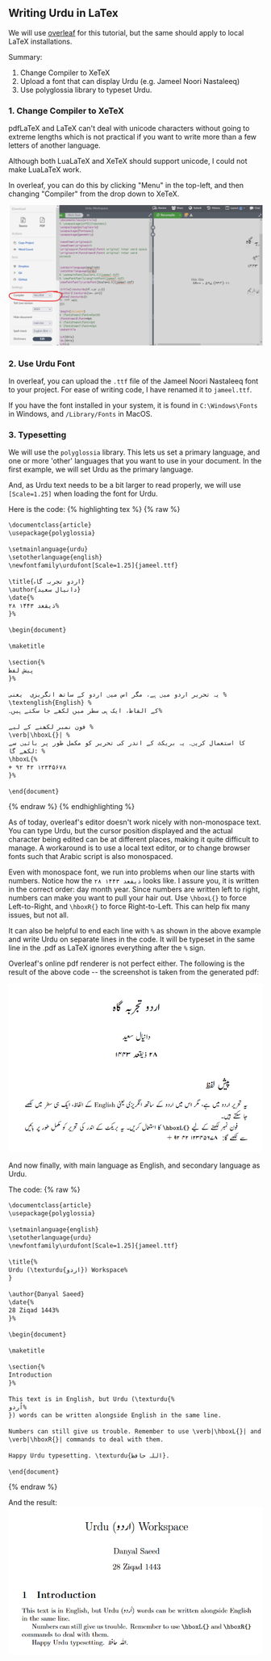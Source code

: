 ## Writing Urdu in LaTex

We will use [overleaf](https://www.overleaf.com) for this tutorial, but the same should apply to local LaTeX installations.

Summary:
1. Change Compiler to XeTeX
2. Upload a font that can display Urdu (e.g. Jameel Noori Nastaleeq)
3. Use polyglossia library to typeset Urdu.

### 1. Change Compiler to XeTeX

pdfLaTeX and LaTeX can't deal with unicode characters without going to extreme lengths which is not practical if you want to write more than a few letters of another language.

Although both LuaLaTeX and XeTeX should support unicode, I could not make LuaLaTeX work.

In overleaf, you can do this by clicking "Menu" in the top-left, and then changing "Compiler" from the drop down to XeTeX.

![Change Compiler to XeTeX](img/latex_tut/1-compiler.png)


### 2. Use Urdu Font

In overleaf, you can upload the `.ttf` file of the Jameel Noori Nastaleeq font to your project. For ease of writing code, I have renamed it to `jameel.ttf`.

If you have the font installed in your system, it is found in `C:\Windows\Fonts` in Windows, and `/Library/Fonts` in MacOS.

### 3. Typesetting

We will use the `polyglossia` library. This lets us set a primary language, and one or more 'other' languages that you want to use in your document. In the first example, we will set Urdu as the primary language.

And, as Urdu text needs to be a bit larger to read properly, we will use `[Scale=1.25]` when loading the font for Urdu.

Here is the code:
{% highlighting tex %}
{% raw %}
```
\documentclass{article}
\usepackage{polyglossia}

\setmainlanguage{urdu}
\setotherlanguage{english}
\newfontfamily\urdufont[Scale=1.25]{jameel.ttf}

\title{اردو تجربہ گاہ}
\author{دانیال سعید}
\date{%
۲۸ ذیقعد ۱۴۴۳%
}%

\begin{document}

\maketitle

\section{%
پیش لفظ
}%

یہ تحریر اردو میں ہے، مگر اس میں اردو کے ساتھ انگریزی  یعنی %
\textenglish{English} %
کے الفاظ، ایک ہی سطر میں لکھے جا سکتے ہیں۔%

فون نمبر لکھنے کے لیے %
\verb|\hboxL{}| %
کا استعمال کریں۔ یہ بریکٹ کے اندر کی تحریر کو مکمل طور پر بائیں سے لکھے گا: %
\hboxL{%
+ ۹۲ ۴۲ ۱۲۳۴۵۶۷۸
}%

\end{document}
```
{% endraw %}
{% endhighlighting %}

As of today, overleaf's editor doesn't work nicely with non-monospace text. You can type Urdu, but the cursor position displayed and the actual character being edited can be at different places, making it quite difficult to manage. A workaround is to use a local text editor, or to change browser fonts such that Arabic script is also monospaced.

Even with monospace font, we run into problems when our line starts with numbers. Notice how the `۲۸ ذیقعد ۱۴۴۳` looks like. I assure you, it is written in the correct order: day month year. Since numbers are written left to right, numbers can make you want to pull your hair out. Use `\hboxL{}` to force Left-to-Right, and `\hboxR{}` to force Right-to-Left. This can help fix many issues, but not all.

It can also be helpful to end each line with `%` as shown in the above example and write Urdu on separate lines in the code. It will be typeset in the same line in the .pdf as LaTeX ignores everything after the `%` sign.

Overleaf's online pdf renderer is not perfect either. The following is the result of the above code -- the screenshot is taken from the generated pdf:

![Result with main language set as Urdu](img/latex_tut/2-result_urdu.png)

And now finally, with main language as English, and secondary language as Urdu.

The code:
{% raw %}
```
\documentclass{article}
\usepackage{polyglossia}

\setmainlanguage{english}
\setotherlanguage{urdu}
\newfontfamily\urdufont[Scale=1.25]{jameel.ttf}

\title{%
Urdu (\texturdu{اردو}) Workspace%
}

\author{Danyal Saeed}
\date{%
28 Ziqad 1443%
}%

\begin{document}

\maketitle

\section{%
Introduction
}%

This text is in English, but Urdu (\texturdu{%
اُردو%
}) words can be written alongside English in the same line.

Numbers can still give us trouble. Remember to use \verb|\hboxL{}| and \verb|\hboxR{}| commands to deal with them.

Happy Urdu typesetting. \texturdu{اللہ حافظ}.

\end{document}
```
{% endraw %}

And the result:
![Result with main language set as English](img/latex_tut/2-result_english.png)
